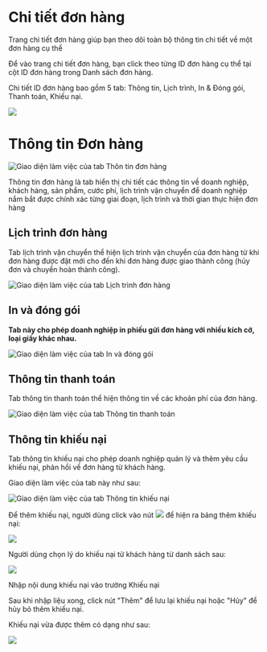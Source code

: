 #  Chi tiết đơn hàng

Trang chi tiết đơn hàng giúp bạn theo dõi toàn bộ thông tin chi tiết về một đơn hàng cụ thể

Để vào trang chi tiết đơn hàng, bạn click theo từng ID đơn hàng cụ thể tại cột ID đơn hàng trong Danh sách đơn hàng.

Chi tiết ID đơn hàng bao gồm 5 tab: Thông tin, Lịch trình,  In & Đóng gói, Thanh toán, Khiếu nại.

![](https://raw.githubusercontent.com/nhanhapi/manual/master/docs/don-hang/img/chi-tiet-don-hang-9.png)

# Thông tin Đơn hàng

![Giao diện làm việc của tab Thôn tin đơn hàng](https://raw.githubusercontent.com/nhanhapi/manual/master/docs/don-hang/img/chi-tiet-don-hang-1.png)

Thông tin đơn hàng là tab hiển thị chi tiết các thông tin về doanh nghiệp, khách hàng, sản phẩm, cước phí, lịch trình vận chuyển để doanh nghiệp nắm bắt được chính xác từng giai đoạn, lịch trình và thời gian thực hiện đơn hàng

## Lịch trình đơn hàng

Tab lịch trình vận chuyển thể hiện lịch trình vận chuyển của đơn hàng từ khi đơn hàng được đặt mới cho đến khi đơn hàng được giao thành công (hủy đơn và chuyển hoàn thành công). 

![Giao diện làm việc của tab Lịch trình đơn hàng](https://raw.githubusercontent.com/nhanhapi/manual/master/docs/don-hang/img/chi-tiet-don-hang-2.png)

## In và đóng gói

**Tab này cho phép doanh nghiệp in phiếu gửi đơn hàng với nhiều kích cỡ, loại giấy khác nhau.**

![Giao diện làm việc của tab In và đóng gói](https://raw.githubusercontent.com/nhanhapi/manual/master/docs/don-hang/img/chi-tiet-don-hang-3.png)

## Thông tin thanh toán

Tab thông tin thanh toán thể hiện thông tin về các khoản phí của đơn hàng.

![Giao diện làm việc của tab Thông tin thanh toán](link)

## Thông tin khiếu nại

Tab thông tin khiếu nại cho phép doanh nghiệp quản lý và thêm yêu cầu khiếu nại, phản hồi về đơn hàng từ khách hàng. 

Giao diện làm việc của tab này như sau:

![Giao diện làm việc của tab Thông tin khiếu nại](https://raw.githubusercontent.com/nhanhapi/manual/master/docs/don-hang/img/chi-tiet-don-hang-4.png)

Để thêm khiếu nại, người dùng click vào nút ![](https://raw.githubusercontent.com/nhanhapi/manual/master/docs/don-hang/img/chi-tiet-don-hang-5.png)  để hiện ra bảng thêm khiếu nại:

![](https://raw.githubusercontent.com/nhanhapi/manual/master/docs/don-hang/img/chi-tiet-don-hang-6.png)

Người dùng chọn lý do khiếu nại từ khách hàng từ danh sách sau:

![](https://raw.githubusercontent.com/nhanhapi/manual/master/docs/don-hang/img/chi-tiet-don-hang-7.png)

Nhập nội dung khiếu nại vào trường Khiếu nại

Sau khi nhập liệu xong, click nút "Thêm" để lưu lại khiếu nại hoặc "Hủy" để hủy bỏ thêm khiếu nại.

Khiếu nại vừa được thêm có dạng như sau:

![](https://raw.githubusercontent.com/nhanhapi/manual/master/docs/don-hang/img/chi-tiet-don-hang-8.png)




